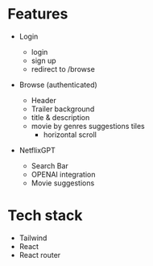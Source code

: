 # Features

-   Login
    -   login
    -   sign up
    -   redirect to /browse
-   Browse (authenticated)

    -   Header
    -   Trailer background
    -   title & description
    -   movie by genres suggestions tiles
        -   horizontal scroll

-   NetflixGPT
    -   Search Bar
    -   OPENAI integration
    -   Movie suggestions

# Tech stack

-   Tailwind
-   React
-   React router
